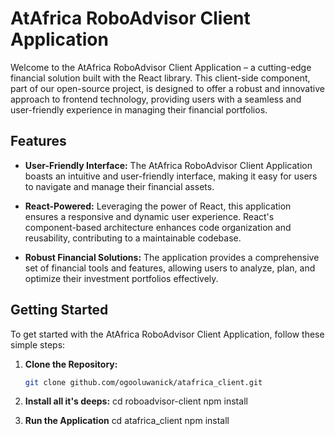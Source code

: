 # AtAfrica RoboAdvisor Client Application

Welcome to the AtAfrica RoboAdvisor Client Application – a cutting-edge financial solution built with the React library. This client-side component, part of our open-source project, is designed to offer a robust and innovative approach to frontend technology, providing users with a seamless and user-friendly experience in managing their financial portfolios.

## Features

- **User-Friendly Interface:** The AtAfrica RoboAdvisor Client Application boasts an intuitive and user-friendly interface, making it easy for users to navigate and manage their financial assets.

- **React-Powered:** Leveraging the power of React, this application ensures a responsive and dynamic user experience. React's component-based architecture enhances code organization and reusability, contributing to a maintainable codebase.


- **Robust Financial Solutions:** The application provides a comprehensive set of financial tools and features, allowing users to analyze, plan, and optimize their investment portfolios effectively.

## Getting Started

To get started with the AtAfrica RoboAdvisor Client Application, follow these simple steps:

1. **Clone the Repository:**
   ```bash
   git clone github.com/ogooluwanick/atafrica_client.git

2. **Install all it's deeps:**
  cd roboadvisor-client
  npm install

3. **Run the Application**
  cd atafrica_client
  npm install



